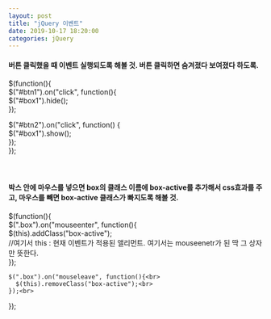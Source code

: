 ```yaml
---
layout: post
title: "jQuery 이벤트"
date: 2019-10-17 18:20:00
categories: jQuery
---
```

#### 버튼 클릭했을 때 이벤트 실행되도록 해볼 것. 버튼 클릭하면 숨겨졌다 보여졌다 하도록.<br>
$(function(){ <br>
  $("#btn1").on("click", function(){ <br>
    $("#box1").hide(); <br>
  }); <br>

  $("#btn2").on("click", function() { <br>
    $("#box1").show(); <br>
  }); <br>
}); <br><br><br>

#### 박스 안에 마우스를 넣으면 box의 클래스 이름에 box-active를 추가해서 css효과를 주고, 마우스를 빼면 box-active 클래스가 빠지도록 해볼 것.<br>
$(function(){ <br>
    $(".box").on("mouseenter", function(){ <br>
      $(this).addClass("box-active");<br>
      //여기서 this : 현재 이벤트가 적용된 앨리먼트. 여기서는 mouseenetr가 된 딱 그 상자만 뜻한다. <br>
    });<br>

    $(".box").on("mouseleave", function(){<br>
      $(this).removeClass("box-active");<br>
    });<br>
  });<br>
